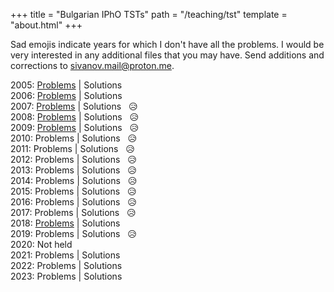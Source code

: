+++
title = "Bulgarian IPhO TSTs"
path = "/teaching/tst"
template = "about.html"
+++

Sad emojis indicate years for which I don't have all the problems. I would be very interested in any additional files that you may have. Send additions and corrections to [sivanov.mail@proton.me](mailto:sivanov.mail@proton.me).

2005: [Problems](/teaching/TST2005.pdf) | Solutions   
2006: [Problems](/teaching/TST2006.pdf) | Solutions  
2007: [Problems](/teaching/TST2007.pdf) | Solutions &nbsp; &#128549;     
2008: [Problems](/teaching/TST2008.pdf) | Solutions &nbsp; &#128549;     
2009: [Problems](/teaching/TST2009.pdf) | Solutions &nbsp; &#128549;   
2010: Problems | Solutions &nbsp; &#128549;   
2011: Problems | Solutions &nbsp; &#128549;   
2012: Problems | Solutions &nbsp; &#128549;   
2013: Problems | Solutions &nbsp; &#128549;   
2014: Problems | Solutions &nbsp; &#128549;   
2015: Problems | Solutions &nbsp; &#128549;   
2016: Problems | Solutions &nbsp; &#128549;   
2017: Problems | Solutions &nbsp; &#128549;   
2018: [Problems](/teaching/TST2018.pdf) | Solutions   
2019: Problems | Solutions &nbsp; &#128549;   
2020: Not held   
2021: Problems | Solutions   
2022: Problems | Solutions   
2023: Problems | Solutions   
